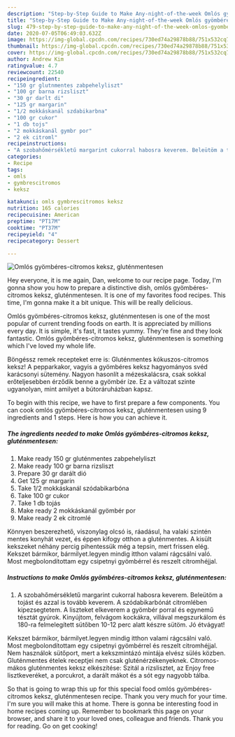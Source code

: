 ```yaml
---
description: "Step-by-Step Guide to Make Any-night-of-the-week Omlós gyömbéres-citromos keksz, gluténmentesen"
title: "Step-by-Step Guide to Make Any-night-of-the-week Omlós gyömbéres-citromos keksz, gluténmentesen"
slug: 479-step-by-step-guide-to-make-any-night-of-the-week-omlos-gyomberes-citromos-keksz-glutenmentesen
date: 2020-07-05T06:49:03.632Z
image: https://img-global.cpcdn.com/recipes/730ed74a29878b88/751x532cq70/omlos-gyomberes-citromos-keksz-glutenmentesen-recept-foto.jpg
thumbnail: https://img-global.cpcdn.com/recipes/730ed74a29878b88/751x532cq70/omlos-gyomberes-citromos-keksz-glutenmentesen-recept-foto.jpg
cover: https://img-global.cpcdn.com/recipes/730ed74a29878b88/751x532cq70/omlos-gyomberes-citromos-keksz-glutenmentesen-recept-foto.jpg
author: Andrew Kim
ratingvalue: 4.7
reviewcount: 22540
recipeingredient:
- "150 gr glutnmentes zabpehelyliszt"
- "100 gr barna rizsliszt"
- "30 gr darlt di"
- "125 gr margarin"
- "1/2 mokkáskanál szdabikarbna"
- "100 gr cukor"
- "1 db tojs"
- "2 mokkáskanál gymbr por"
- "2 ek citroml"
recipeinstructions:
- "A szobahőmérsékletű margarint cukorral habosra keverem. Beleütöm a tojást és azzal is tovább keverem. A szódabikarbónát citromlében kipezsegtetem. A liszteket elkeverem a gyömbér porral és egynemű tésztát gyúrok. Kinyújtom, felvágom kockákra, villával megszurkálom és 180-ra felmelegített sütőben 10-12 perc alatt készre sütöm. Jó étvágyat!"
categories:
- Recipe
tags:
- omls
- gymbrescitromos
- keksz

katakunci: omls gymbrescitromos keksz 
nutrition: 165 calories
recipecuisine: American
preptime: "PT17M"
cooktime: "PT37M"
recipeyield: "4"
recipecategory: Dessert

---
```



![Omlós gyömbéres-citromos keksz, gluténmentesen](https://img-global.cpcdn.com/recipes/730ed74a29878b88/751x532cq70/omlos-gyomberes-citromos-keksz-glutenmentesen-recept-foto.jpg)

Hey everyone, it is me again, Dan, welcome to our recipe page. Today, I'm gonna show you how to prepare a distinctive dish, omlós gyömbéres-citromos keksz, gluténmentesen. It is one of my favorites food recipes. This time, I'm gonna make it a bit unique. This will be really delicious.

Omlós gyömbéres-citromos keksz, gluténmentesen is one of the most popular of current trending foods on earth. It is appreciated by millions every day. It is simple, it's fast, it tastes yummy. They're fine and they look fantastic. Omlós gyömbéres-citromos keksz, gluténmentesen is something which I've loved my whole life.

Böngéssz remek recepteket erre is: Gluténmentes kókuszos-citromos keksz! A pepparkakor, vagyis a gyömbéres keksz hagyományos svéd karácsonyi sütemény. Nagyon hasonlít a mézeskalácsra, csak sokkal erőteljesebben érződik benne a gyömbér íze. Ez a változat szinte ugyanolyan, mint amilyet a bútoráruházban kapsz.


To begin with this recipe, we have to first prepare a few components. You can cook omlós gyömbéres-citromos keksz, gluténmentesen using 9 ingredients and 1 steps. Here is how you can achieve it.

<!--inarticleads1-->

##### The ingredients needed to make Omlós gyömbéres-citromos keksz, gluténmentesen:

1. Make ready 150 gr gluténmentes zabpehelyliszt
1. Make ready 100 gr barna rizsliszt
1. Prepare 30 gr darált dió
1. Get 125 gr margarin
1. Take 1/2 mokkáskanál szódabikarbóna
1. Take 100 gr cukor
1. Take 1 db tojás
1. Make ready 2 mokkáskanál gyömbér por
1. Make ready 2 ek citromlé


Könnyen beszerezhető, viszonylag olcsó is, ráadásul, ha valaki szintén mentes konyhát vezet, és éppen kifogy otthon a gluténmentes. A kisült kekszeket néhány percig pihentessük még a tepsin, mert frissen elég. Kekszet bármikor, bármilyet.legyen mindig itthon valami rágcsálni való. Most megbolondítottam egy csipetnyi gyömbérrel és reszelt citromhéjjal. 

<!--inarticleads2-->

##### Instructions to make Omlós gyömbéres-citromos keksz, gluténmentesen:

1. A szobahőmérsékletű margarint cukorral habosra keverem. Beleütöm a tojást és azzal is tovább keverem. A szódabikarbónát citromlében kipezsegtetem. A liszteket elkeverem a gyömbér porral és egynemű tésztát gyúrok. Kinyújtom, felvágom kockákra, villával megszurkálom és 180-ra felmelegített sütőben 10-12 perc alatt készre sütöm. Jó étvágyat!


Kekszet bármikor, bármilyet.legyen mindig itthon valami rágcsálni való. Most megbolondítottam egy csipetnyi gyömbérrel és reszelt citromhéjjal. Nem használok sütőport, mert a kekszmintázó mintája elvész sülés közben. Gluténmentes ételek receptjei nem csak gluténérzékenyeknek. Citromos-mákos gluténmentes keksz elkészítése: Szitál a rizslisztet, az Enjoy free lisztkeveréket, a porcukrot, a darált mákot és a sót egy nagyobb tálba. 

So that is going to wrap this up for this special food omlós gyömbéres-citromos keksz, gluténmentesen recipe. Thank you very much for your time. I'm sure you will make this at home. There is gonna be interesting food in home recipes coming up. Remember to bookmark this page on your browser, and share it to your loved ones, colleague and friends. Thank you for reading. Go on get cooking!
